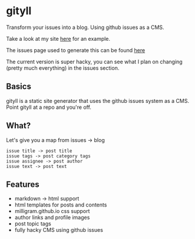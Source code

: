 # gityll
Transform your issues into a blog. Using github issues as a CMS.

Take a look at my site <a href="http://aranlong.co.uk/contents">here</a> for an example.

The issues page used to generate this can be found <a href="https://github.com/AranScope/test-repo/issues">here</a>

The current version is super hacky, you can see what I plan on changing (pretty much everything) in the issues section.

## Basics
gityll is a static site generator that uses the github issues system as a CMS. Point gityll at a repo and you're off. 

## What?
Let's give you a map from issues -> blog
```
issue title -> post title
issue tags -> post category tags
issue assignee -> post author
issue text -> post text
```

## Features
- markdown -> html support
- html templates for posts and contents
- milligram.github.io css support
- author links and profile images
- post topic tags
- fully hacky CMS using github issues

